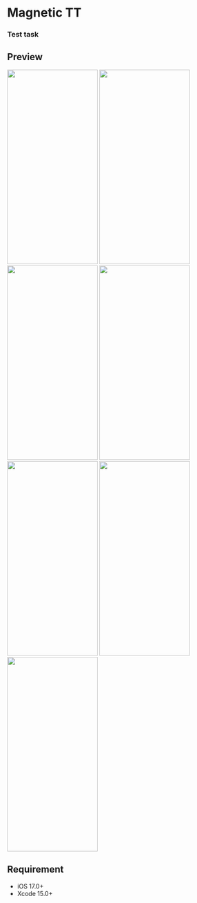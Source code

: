 # Magnetic TT



### Test task

## Preview

<img src="https://github.com/VahDar/TestAppMagnetic/assets/118889967/467cc53f-54fc-4bd0-a104-bc95a56e058a" width="210" height="450">
<img src="https://github.com/VahDar/ExplainIt/assets/118889967/bed0ff21-ab05-43d0-88be-81ebf43e2c9a" width="210" height="450">
<img src="https://github.com/VahDar/ExplainIt/assets/118889967/5698ef74-b52a-458d-a605-db936c43bea1" width="210" height="450">
<img src="https://github.com/VahDar/ExplainIt/assets/118889967/9dd4204f-d388-4074-bd61-c89cdd5c5381" width="210" height="450">
<img src="https://github.com/VahDar/ExplainIt/assets/118889967/fe6ac2c8-fe69-43e5-b145-d2eb4c3e7a02" width="210" height="450">
<img src="https://github.com/VahDar/ExplainIt/assets/118889967/4036848e-3597-4d54-8b15-510c1f43cb27" width="210" height="450">
<img src="https://github.com/VahDar/ExplainIt/assets/118889967/345c32ca-1ee6-4835-b739-3201709e58d1" width="210" height="450"

---

## Requirement

- iOS 17.0+
- Xcode 15.0+

